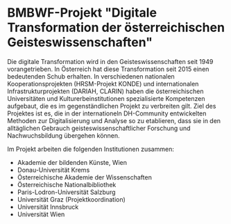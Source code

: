 # BMBWF-Projekt &quot;Digitale Transformation der österreichischen Geisteswissenschaften&quot;

Die digitale Transformation wird in den Geisteswissenschaften seit 1949 vorangetrieben. In Österreich hat diese Transformation seit 2015 einen bedeutenden Schub erhalten. In verschiedenen nationalen Kooperationsprojekten (HRSM-Projekt KONDE) und internationalen Infrastrukturprojekten (DARIAH, CLARIN) haben die österreichischen Universitäten und Kulturerbeinstitutionen spezialisierte Kompetenzen aufgebaut, die es im gegenständlichen Projekt zu verbreiten gilt. Ziel des Projektes ist es, die in der internationeln DH-Community entwickelten Methoden zur Digitalisierung und Analyse so zu etablieren, dass sie in den alltäglichen Gebrauch geisteswissenschaftlicher Forschung und Nachwuchsbildung übergehen können.

Im Projekt arbeiten die folgenden Institutionen zusammen:
* Akademie der bildenden Künste, Wien
* Donau-Universität Krems
* Österreichische Akademie der Wissenschaften
* Österreichische Nationalbibliothek
* Paris-Lodron-Universität Salzburg
* Universität Graz (Projektkoordination)
* Universität Innsbruck
* Universität Wien
